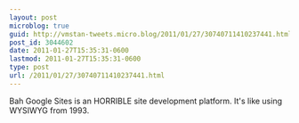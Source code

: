 ```yaml
---
layout: post
microblog: true
guid: http://vmstan-tweets.micro.blog/2011/01/27/30740711410237441.html
post_id: 3044602
date: 2011-01-27T15:35:31-0600
lastmod: 2011-01-27T15:35:31-0600
type: post
url: /2011/01/27/30740711410237441.html
---
```

Bah Google Sites is an HORRIBLE site development platform. It's like using WYSIWYG from 1993.
